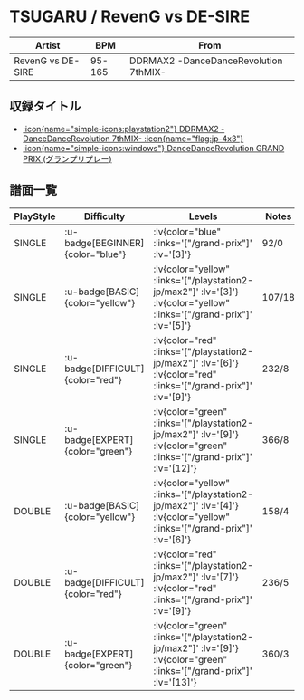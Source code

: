 # TSUGARU / RevenG vs DE-SIRE

|Artist|BPM|From|
|------|---|----|
|RevenG vs DE-SIRE|95-165|DDRMAX2 -DanceDanceRevolution 7thMIX-|

## 収録タイトル

- [ :icon{name="simple-icons:playstation2"} DDRMAX2 -DanceDanceRevolution 7thMIX- :icon{name="flag:jp-4x3"} ](/playstation2-jp/max2)
- [ :icon{name="simple-icons:windows"} DanceDanceRevolution GRAND PRIX (グランプリプレー)](/grand-prix)

## 譜面一覧

|PlayStyle|Difficulty|Levels|Notes|Movie|
|---------|----------|------|-----|-----|
|SINGLE| :u-badge[BEGINNER]{color="blue"} | :lv{color="blue" :links='["/grand-prix"]' :lv='[3]'} |92/0||
|SINGLE| :u-badge[BASIC]{color="yellow"} | :lv{color="yellow" :links='["/playstation2-jp/max2"]' :lv='[3]'}  :lv{color="yellow" :links='["/grand-prix"]' :lv='[5]'} |107/18||
|SINGLE| :u-badge[DIFFICULT]{color="red"} | :lv{color="red" :links='["/playstation2-jp/max2"]' :lv='[6]'}  :lv{color="red" :links='["/grand-prix"]' :lv='[9]'} |232/8||
|SINGLE| :u-badge[EXPERT]{color="green"} | :lv{color="green" :links='["/playstation2-jp/max2"]' :lv='[9]'}  :lv{color="green" :links='["/grand-prix"]' :lv='[12]'} |366/8||
|DOUBLE| :u-badge[BASIC]{color="yellow"} | :lv{color="yellow" :links='["/playstation2-jp/max2"]' :lv='[4]'}  :lv{color="yellow" :links='["/grand-prix"]' :lv='[6]'} |158/4||
|DOUBLE| :u-badge[DIFFICULT]{color="red"} | :lv{color="red" :links='["/playstation2-jp/max2"]' :lv='[7]'}  :lv{color="red" :links='["/grand-prix"]' :lv='[9]'} |236/5||
|DOUBLE| :u-badge[EXPERT]{color="green"} | :lv{color="green" :links='["/playstation2-jp/max2"]' :lv='[9]'}  :lv{color="green" :links='["/grand-prix"]' :lv='[13]'} |360/3||
